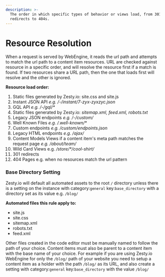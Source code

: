 ```yaml
---
description: >-
  The order in which specific types of behavior or views load, from 301
  redirects to 404s.
---
```


# Resource Resolution

When a request is served by WebEngine, it reads the url path and attempts to match the url path to a content item resources. URL are checked against resource in a specific order, and will resolve the resource first if a match is found. If two resources share a URL path, then the one that loads first will resolve and the other is ignored.

**Resource load order:**

1. Static files generated by Zesty.io: site.css and site.js
2. Instant JSON API _e.g. /-/instant/7-zyx-zyxzyc.json_
3. GQL API _e.g. /-/gql/\*_
4. Static files generated by Zesty.io: _sitemap.xml, feed.xml, robots.txt_
5. Legacy JSON endpoints _e.g. /-/custom/_
6. Well Known Files _e.g. /.well-known/\*_
7. Custom endpoints _e.g. /custom/endpoints.json_
8. Legacy HTML endpoints _e.g. /ajax/_ 
9. Content Models Views if a content item's meta path matches the request page _e.g. /about/team/_
10. Wild Card Views e.g. _/store/\*/cool-shirt/_
11. 301 redirects
12. 404 Pages e.g. when no resources match the url pattern



### Base Directory Setting

Zesty.io will default all automated assets to the root `/` directory unless there is a setting on the instance with category:`general` key:`base_directory` with a directory set as its value e.g. `/blog/`

**Automated files this rule apply to:**

* site.js
* site.css
* sitemap.xml
* robots.txt
* feed.xml

Other files created in the code editor must be manually named to follow the path of your choice. Content items must also be parent to a content item with the base name of your choice. For example if you are using Zesty.io WebEngine for only the `/blog/` path of your website you need to setup a content item as a holder with the path `/blog/` as its URL, and also create a setting with category:`general` key:`base_directory`   with the value `/blog/`

